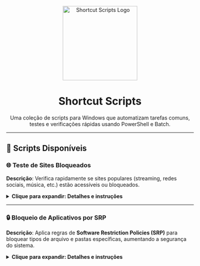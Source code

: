 <p align="center">
  <img src="https://i.imgur.com/YMCepIi.png" alt="Shortcut Scripts Logo" width="200">
</p>

<h1 align="center">Shortcut Scripts</h1>

<p align="center">
  Uma coleção de scripts para Windows que automatizam tarefas comuns, testes e verificações rápidas usando PowerShell e Batch.
</p>

---

## 🔧 Scripts Disponíveis

### 🌐 Teste de Sites Bloqueados
**Descrição**: Verifica rapidamente se sites populares (streaming, redes sociais, música, etc.) estão acessíveis ou bloqueados.

<details>
<summary><strong>Clique para expandir: Detalhes e instruções</strong></summary>

#### Como usar
1. Abra o PowerShell (não precisa de privilégios administrativos para este script).
2. Execute o comando abaixo:
   ```powershell
   irm "https://bit.ly/3VHWr3C" | iex
   ```

#### Detalhes
- **O que faz**: Testa a conectividade com sites comuns.
- **Saída**: Exibe se cada site está acessível ou bloqueado.
- **Requisitos**: Conexão com a internet.

</details>

---

### 🔒 Bloqueio de Aplicativos por SRP
**Descrição**: Aplica regras de **Software Restriction Policies (SRP)** para bloquear tipos de arquivo e pastas específicas, aumentando a segurança do sistema.

<details>
<summary><strong>Clique para expandir: Detalhes e instruções</strong></summary>

#### Como usar
1. Abra o PowerShell **como administrador**.
2. Execute o comando abaixo:
   ```powershell
   irm "https://bit.ly/4gQ26i0" | iex
   ```

#### Detalhes
- **O que faz**: Configura políticas para bloquear extensões de arquivos (ex.: `.msi`, `.bat`, `.ps1`) e permitir apenas pastas confiáveis.
- **Atenção**: Este script é independente do teste de sites. Requer reinicialização do sistema para aplicar as mudanças.
- **Requisitos**: Permissões administrativas.

#### 🔓 Como Desfazer as Regras SRP
Se precisar reverter as políticas de Restrição de Software (SRP), siga este guia passo a passo para restaurar as configurações padrão. Isso remove os bloqueios e restaura a execução normal de arquivos.

##### PASSO 1: Abrir PowerShell como Administrador
É essencial executar com privilégios elevados para modificar o Registro e políticas.

1. Abra o menu Iniciar e digite **PowerShell**.
2. Clique com o botão direito em **Windows PowerShell** e selecione **Executar como administrador**.
3. Você verá uma janela com o título *Administrator: Windows PowerShell*.
4. Execute os comandos abaixo para remover a chave SRP e restaurar a política de execução padrão:
   ```powershell
   Remove-Item -Path "HKLM:\SOFTWARE\Policies\Microsoft\Windows\Safer\CodeIdentifiers" -Recurse -Force; Write-Output "Chave de SRP removida."
   Set-ExecutionPolicy -Scope CurrentUser -ExecutionPolicy RemoteSigned -Force;
   Set-ExecutionPolicy -Scope LocalMachine -ExecutionPolicy RemoteSigned -Force; Write-Output "Políticas de execução restauradas."
   ```
5. Feche o PowerShell após a execução.

> ⚠️ **Atenção**: Certifique-se de entender os riscos antes de modificar políticas de execução e registros do Windows.

##### PASSO 2: Atualizar Políticas de Grupo
Atualize as políticas para aplicar as mudanças imediatamente.

1. Abra novamente o PowerShell como Administrador.
2. Execute o comando abaixo:
   ```powershell
   gpupdate /force; Write-Output "Políticas de grupo atualizadas."
   ```
3. **Reinício opcional**: Para
